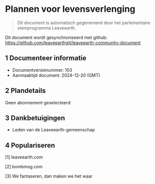 # Plannen voor levensverlenging

>Dit document is automatisch gegenereerd door het parlementaire stemprogramma Leaveearth.

Dit document wordt gesynchroniseerd met github: https://github.com/leaveearthgit/leaveearth-community-document

## 1 Documenteer informatie

- Documentversienummer: 103
- Aanmaaktijd document: 2024-12-20 (GMT)

## 2 Plandetails

Geen abonnement geselecteerd

## 3 Dankbetuigingen
* Leden van de Leaveearth-gemeenschap

## 4 Populariseren
[1] leaveearth.com

[2] bombmsg.com

[3] We fantaseren, dan maken we het waar